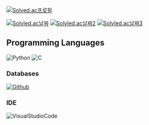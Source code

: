 [![Solved.ac프로필](http://mazassumnida.wtf/api/v2/generate_badge?boj=jayti007)](https://solved.ac/jayti007)

[![Solvled.ac날짜](https://mazandi.herokuapp.com/api?handle=jayti007&theme=warm)](https://solved.ac/jayti007)
[![Solvled.ac날짜2](https://mazandi.herokuapp.com/api?handle=jayti007&theme=cold)](https://solved.ac/jayti007)
[![Solvled.ac날짜3](https://mazandi.herokuapp.com/api?handle=jayti007&theme=dark)](https://solved.ac/jayti007)



## Programming Languages
![Python](https://img.shields.io/badge/Python-3776AB?style=for-the-badge&logo=python&logoColor=white)
![C](https://img.shields.io/badge/C-00599C?style=for-the-badge&logo=c&logoColor=white)

### Databases
[![Github](https://img.shields.io/badge/GitHub-100000?style=for-the-badge&logo=github&logoColor=white)](https://github.com/jayti007)

### IDE
![VisualStudioCode](https://img.shields.io/badge/Visual_Studio_Code-0078D4?style=for-the-badge&logo=visual%20studio%20code&logoColor=white)
